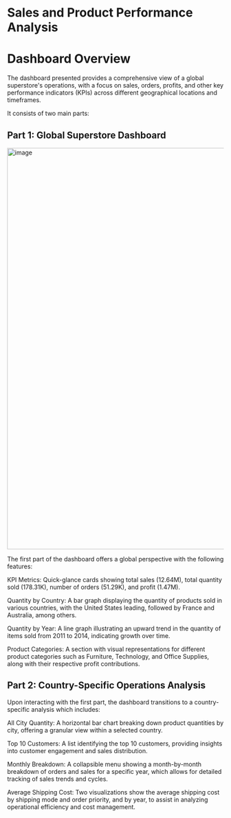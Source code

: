#  Sales and Product Performance Analysis 

# Dashboard Overview

The dashboard presented provides a comprehensive view of a global superstore's operations, with a focus on sales, orders, profits, and other key performance indicators (KPIs) across different geographical locations and timeframes. 

It consists of two main parts:

## Part 1: Global Superstore Dashboard

<img width="931" alt="image" src="https://github.com/Gazalpreetk/Global-Superstore-Sales-Insights/assets/152589633/3bd8a621-a766-4d34-acbe-5d69b1b1d5d8">


The first part of the dashboard offers a global perspective with the following features:

KPI Metrics: Quick-glance cards showing total sales (12.64M), total quantity sold (178.31K), number of orders (51.29K), and profit (1.47M).

Quantity by Country: A bar graph displaying the quantity of products sold in various countries, with the United States leading, followed by France and Australia, among others.

Quantity by Year: A line graph illustrating an upward trend in the quantity of items sold from 2011 to 2014, indicating growth over time.

Product Categories: A section with visual representations for different product categories such as Furniture, Technology, and Office Supplies, along with their respective profit contributions.

## Part 2: Country-Specific Operations Analysis
Upon interacting with the first part, the dashboard transitions to a country-specific analysis which includes:

All City Quantity: A horizontal bar chart breaking down product quantities by city, offering a granular view within a selected country.

Top 10 Customers: A list identifying the top 10 customers, providing insights into customer engagement and sales distribution.

Monthly Breakdown: A collapsible menu showing a month-by-month breakdown of orders and sales for a specific year, which allows for detailed tracking of sales trends and cycles.

Average Shipping Cost: Two visualizations show the average shipping cost by shipping mode and order priority, and by year, to assist in analyzing operational efficiency and cost management.


